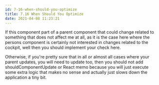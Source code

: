 ```yaml
---
id: 7-16-when-should-you-optimize
title: 7.16 When Should You Optimize
date: 2021-04-08 11:23:21
---
```


If this component part of a parent component that could change related to something that does not affect me at all, as it is the case here where the persons component is certainly not interested in changes related to the cockpit, well then you should implement your check here.

Otherwise, if you're pretty sure that in all or almost all cases where your parent updates, you will need to update too, then you should not add shouldComponentUpdate or React memo because you will just execute some extra logic that makes no sense and actually just slows down the application a tiny bit.
